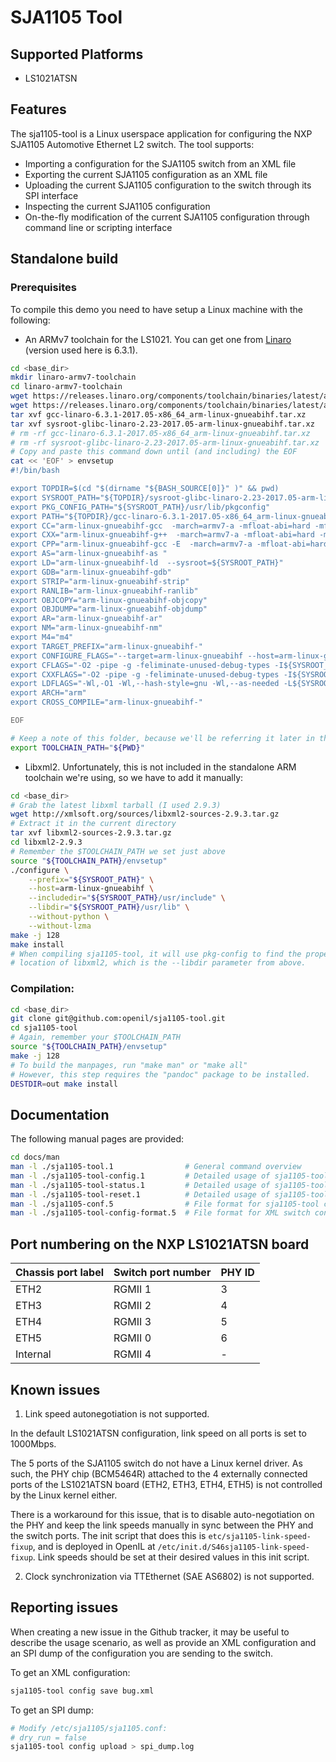 SJA1105 Tool
============

Supported Platforms
-------------------

* LS1021ATSN

Features
--------

The sja1105-tool is a Linux userspace application for configuring the NXP
SJA1105 Automotive Ethernet L2 switch. The tool supports:
* Importing a configuration for the SJA1105 switch from an XML file
* Exporting the current SJA1105 configuration as an XML file
* Uploading the current SJA1105 configuration to the switch through its
  SPI interface
* Inspecting the current SJA1105 configuration
* On-the-fly modification of the current SJA1105 configuration through command
  line or scripting interface

Standalone build
----------------

### Prerequisites

To compile this demo you need to have setup a Linux machine with the
following:

* An ARMv7 toolchain for the LS1021. You can get one from [Linaro](
https://releases.linaro.org/components/toolchain/binaries/latest/arm-linux-gnueabihf/)
(version used here is 6.3.1).

```bash
cd <base_dir>
mkdir linaro-armv7-toolchain
cd linaro-armv7-toolchain
wget https://releases.linaro.org/components/toolchain/binaries/latest/arm-linux-gnueabihf/gcc-linaro-6.3.1-2017.05-x86_64_arm-linux-gnueabihf.tar.xz
wget https://releases.linaro.org/components/toolchain/binaries/latest/arm-linux-gnueabihf/sysroot-glibc-linaro-2.23-2017.05-arm-linux-gnueabihf.tar.xz
tar xvf gcc-linaro-6.3.1-2017.05-x86_64_arm-linux-gnueabihf.tar.xz
tar xvf sysroot-glibc-linaro-2.23-2017.05-arm-linux-gnueabihf.tar.xz
# rm -rf gcc-linaro-6.3.1-2017.05-x86_64_arm-linux-gnueabihf.tar.xz
# rm -rf sysroot-glibc-linaro-2.23-2017.05-arm-linux-gnueabihf.tar.xz
# Copy and paste this command down until (and including) the EOF
cat << 'EOF' > envsetup
#!/bin/bash

export TOPDIR=$(cd "$(dirname "${BASH_SOURCE[0]}" )" && pwd)
export SYSROOT_PATH="${TOPDIR}/sysroot-glibc-linaro-2.23-2017.05-arm-linux-gnueabihf"
export PKG_CONFIG_PATH="${SYSROOT_PATH}/usr/lib/pkgconfig"
export PATH="${TOPDIR}/gcc-linaro-6.3.1-2017.05-x86_64_arm-linux-gnueabihf/bin:$PATH"
export CC="arm-linux-gnueabihf-gcc  -march=armv7-a -mfloat-abi=hard -mfpu=neon -mtune=cortex-a7 --sysroot=${SYSROOT_PATH}"
export CXX="arm-linux-gnueabihf-g++  -march=armv7-a -mfloat-abi=hard -mfpu=neon -mtune=cortex-a7 --sysroot=${SYSROOT_PATH}"
export CPP="arm-linux-gnueabihf-gcc -E  -march=armv7-a -mfloat-abi=hard -mfpu=neon -mtune=cortex-a7 --sysroot=${SYSROOT_PATH}"
export AS="arm-linux-gnueabihf-as "
export LD="arm-linux-gnueabihf-ld  --sysroot=${SYSROOT_PATH}"
export GDB="arm-linux-gnueabihf-gdb"
export STRIP="arm-linux-gnueabihf-strip"
export RANLIB="arm-linux-gnueabihf-ranlib"
export OBJCOPY="arm-linux-gnueabihf-objcopy"
export OBJDUMP="arm-linux-gnueabihf-objdump"
export AR="arm-linux-gnueabihf-ar"
export NM="arm-linux-gnueabihf-nm"
export M4="m4"
export TARGET_PREFIX="arm-linux-gnueabihf-"
export CONFIGURE_FLAGS="--target=arm-linux-gnueabihf --host=arm-linux-gnueabihf --build=x86_64-linux --with-libtool-sysroot=${SYSROOT_PATH}"
export CFLAGS="-O2 -pipe -g -feliminate-unused-debug-types -I${SYSROOT_PATH}/include"
export CXXFLAGS="-O2 -pipe -g -feliminate-unused-debug-types -I${SYSROOT_PATH}/include"
export LDFLAGS="-Wl,-O1 -Wl,--hash-style=gnu -Wl,--as-needed -L${SYSROOT_PATH}/lib"
export ARCH="arm"
export CROSS_COMPILE="arm-linux-gnueabihf-"

EOF

# Keep a note of this folder, because we'll be referring it later in the tutorial
export TOOLCHAIN_PATH="${PWD}"
```

* Libxml2. Unfortunately, this is not included in the standalone ARM toolchain
  we're using, so we have to add it manually:

```bash
cd <base_dir>
# Grab the latest libxml tarball (I used 2.9.3)
wget http://xmlsoft.org/sources/libxml2-sources-2.9.3.tar.gz
# Extract it in the current directory
tar xvf libxml2-sources-2.9.3.tar.gz
cd libxml2-2.9.3
# Remember the $TOOLCHAIN_PATH we set just above
source "${TOOLCHAIN_PATH}/envsetup"
./configure \
	--prefix="${SYSROOT_PATH}" \
	--host=arm-linux-gnueabihf \
	--includedir="${SYSROOT_PATH}/usr/include" \
	--libdir="${SYSROOT_PATH}/usr/lib" \
	--without-python \
	--without-lzma
make -j 128
make install
# When compiling sja1105-tool, it will use pkg-config to find the proper
# location of libxml2, which is the --libdir parameter from above.
```


### Compilation:

```bash
cd <base_dir>
git clone git@github.com:openil/sja1105-tool.git
cd sja1105-tool
# Again, remember your $TOOLCHAIN_PATH
source "${TOOLCHAIN_PATH}/envsetup"
make -j 128
# To build the manpages, run "make man" or "make all"
# However, this step requires the "pandoc" package to be installed.
DESTDIR=out make install
```

Documentation
-------------

The following manual pages are provided:

```bash
cd docs/man
man -l ./sja1105-tool.1                # General command overview
man -l ./sja1105-tool-config.1         # Detailed usage of sja1105-tool config
man -l ./sja1105-tool-status.1         # Detailed usage of sja1105-tool status
man -l ./sja1105-tool-reset.1          # Detailed usage of sja1105-tool reset
man -l ./sja1105-conf.5                # File format for sja1105-tool configuration
man -l ./sja1105-tool-config-format.5  # File format for XML switch configuration tables
```

Port numbering on the NXP LS1021ATSN board
------------------------------------------

| Chassis port label | Switch port number | PHY ID |
|--------------------|--------------------|--------|
|        ETH2        |       RGMII 1      |    3   |
|        ETH3        |       RGMII 2      |    4   |
|        ETH4        |       RGMII 3      |    5   |
|        ETH5        |       RGMII 0      |    6   |
|      Internal      |       RGMII 4      |    -   |

Known issues
------------

1. Link speed autonegotiation is not supported.

In the default LS1021ATSN configuration, link speed on all ports is set to 1000Mbps.

The 5 ports of the SJA1105 switch do not have a Linux kernel driver.
As such, the PHY chip (BCM5464R) attached to the 4 externally connected ports
of the LS1021ATSN board (ETH2, ETH3, ETH4, ETH5) is not controlled by the
Linux kernel either.

There is a workaround for this issue, that is to disable auto-negotiation on the
PHY and keep the link speeds manually in sync between the PHY and the switch
ports. The init script that does this is `etc/sja1105-link-speed-fixup`,
and is deployed in OpenIL at `/etc/init.d/S46sja1105-link-speed-fixup`.
Link speeds should be set at their desired values in this init script.


2. Clock synchronization via TTEthernet (SAE AS6802) is not supported.


Reporting issues
----------------

When creating a new issue in the Github tracker, it may be useful to
describe the usage scenario, as well as provide an XML configuration and
an SPI dump of the configuration you are sending to the switch.

To get an XML configuration:

```bash
sja1105-tool config save bug.xml
```

To get an SPI dump:

```bash
# Modify /etc/sja1105/sja1105.conf:
# dry_run = false
sja1105-tool config upload > spi_dump.log
```

